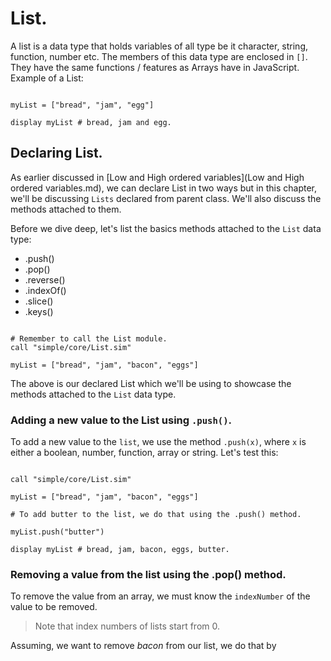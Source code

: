 # List.

A list is a data type that holds variables of all type be it character, string, function, number etc. The members of this data type are enclosed in `[]`. They have the same functions / features as Arrays have in JavaScript. Example of a List:

```

myList = ["bread", "jam", "egg"]

display myList # bread, jam and egg.

```

## Declaring List.
As earlier discussed in [Low and High ordered variables](Low and High ordered variables.md), we can declare List in two ways but in this chapter, we'll be discussing `Lists` declared from parent class. We'll also discuss the methods attached to them.

Before we dive deep, let's list the basics methods attached to the `List` data type:

- .push()
- .pop()
- .reverse()
- .indexOf()
- .slice()
- .keys()

``` Declaring a new List.

# Remember to call the List module.
call "simple/core/List.sim"

myList = ["bread", "jam", "bacon", "eggs"]

```
The above is our declared List which we'll be using to showcase the methods attached to the `List` data type.

### Adding a new value to the List using `.push()`.

To add a new value to the `list`, we use the method `.push(x)`, where `x` is either a boolean, number, function, array or string. Let's test this:

```

call "simple/core/List.sim"

myList = ["bread", "jam", "bacon", "eggs"]

# To add butter to the list, we do that using the .push() method.

myList.push("butter")

display myList # bread, jam, bacon, eggs, butter.

```

### Removing a value from the list using the .pop() method.
To remove the value from an array, we must know the `indexNumber` of the value to be removed.

> Note that index numbers of lists start from 0.

Assuming, we want to remove *bacon* from our list, we do that by 
